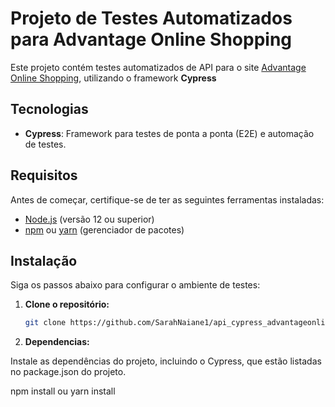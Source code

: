 # Projeto de Testes Automatizados para Advantage Online Shopping

Este projeto contém testes automatizados  de API para o site [Advantage Online Shopping](https://advantageonlineshopping.com/#/), utilizando o framework **Cypress** 

## Tecnologias

- **Cypress**: Framework para testes de ponta a ponta (E2E) e automação de testes.

## Requisitos

Antes de começar, certifique-se de ter as seguintes ferramentas instaladas:

- [Node.js](https://nodejs.org/en/download/) (versão 12 ou superior)
- [npm](https://www.npmjs.com/get-npm) ou [yarn](https://yarnpkg.com/getting-started) (gerenciador de pacotes)

## Instalação

Siga os passos abaixo para configurar o ambiente de testes:

1. **Clone o repositório:**

   ```bash
   git clone https://github.com/SarahNaiane1/api_cypress_advantageonlineshopping

2. **Dependencias:**

Instale as dependências do projeto, incluindo o Cypress, que estão listadas no package.json do projeto. 

npm install
ou
yarn install






